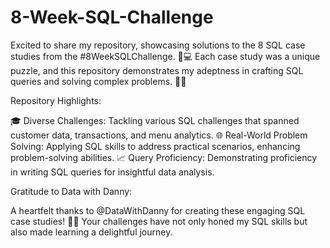 # 8-Week-SQL-Challenge

Excited to share my repository, showcasing solutions to the 8 SQL case studies from the #8WeekSQLChallenge. 🚀💻 Each case study was a unique puzzle, and this repository demonstrates my adeptness in crafting SQL queries and solving complex problems. 🧩💡

Repository Highlights:

🎓 Diverse Challenges: Tackling various SQL challenges that spanned customer data, transactions, and menu analytics.
🌐 Real-World Problem Solving: Applying SQL skills to address practical scenarios, enhancing problem-solving abilities.
📈 Query Proficiency: Demonstrating proficiency in writing SQL queries for insightful data analysis.


Gratitude to Data with Danny:

A heartfelt thanks to @DataWithDanny for creating these engaging SQL case studies! 👏🏻 Your challenges have not only honed my SQL skills but also made learning a delightful journey.
